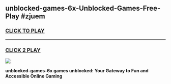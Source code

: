 
## unblocked-games-6x-Unblocked-Games-Free-Play #zjuem
<h3>
<a href="https://us.freeplayer.one?title=unblocked-games-6x&ref=9M">CLICK TO PLAY</a></h3>
<hr>

<h3>
<a href="https://us.freeplayer.one?title=unblocked-games-6x&ref=9M">CLICK 2 PLAY</a>
  
</h3>

<a href="https://us.freeplayer.one?title=unblocked-games-6x&ref=9M"><img src="https://clearcache.store/games.png"></a>


**unblocked-games-6x games unblocked: Your Gateway to Fun and Accessible Online Gaming**
